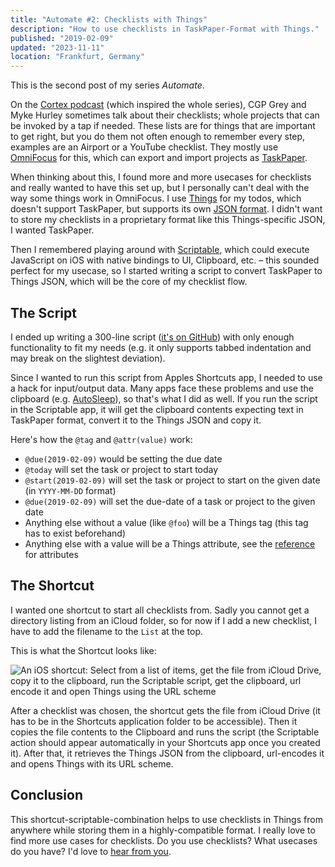 ```yaml
---
title: "Automate #2: Checklists with Things"
description: "How to use checklists in TaskPaper-Format with Things."
published: "2019-02-09"
updated: "2023-11-11"
location: "Frankfurt, Germany"
---
```


This is the second post of my series _Automate_.

On the [Cortex podcast](https://www.relay.fm/cortex) (which inspired the whole series), CGP Grey and Myke Hurley sometimes talk about their checklists; whole projects that can be invoked by a tap if needed. 
These lists are for things that are important to get right, but you do them not often enough to remember every step, examples are an Airport or a YouTube checklist. 
They mostly use [OmniFocus](https://www.omnigroup.com/omnifocus) for this, which can export and import projects as [TaskPaper](https://taskpaper.com/).

<!-- more -->

When thinking about this, I found more and more usecases for checklists and really wanted to have this set up, but I personally can't deal with the way some things work in OmniFocus. 
I use [Things](https://culturedcode.com/) for my todos, which doesn't support TaskPaper, but supports its own [JSON format](https://support.culturedcode.com/customer/en/portal/articles/2803573). 
I didn't want to store my checklists in a proprietary format like this Things-specific JSON, I wanted TaskPaper.

Then I remembered playing around with [Scriptable](https://scriptable.app/), which could execute JavaScript on iOS with native bindings to UI, Clipboard, etc. – this sounded perfect for my usecase, so I started writing a script to convert TaskPaper to Things JSON, which will be the core of my checklist flow.

## The Script

I ended up writing a 300-line script ([it's on GitHub](https://github.com/bahlo/scriptable-scripts/blob/master/TaskPaperToThings.js)) with only enough functionality to fit my needs (e.g. it only supports tabbed indentation and may break on the slightest deviation).

Since I wanted to run this script from Apples Shortcuts app, I needed to use a hack for input/output data. 
Many apps face these problems and use the clipboard (e.g. [AutoSleep](https://autosleep.tantsissa.com/shortcutsapp#TOC-How-do-I-use-AutoSleep-dictionaries-in-the-shortcuts-app-)), so that's what I did as well.
If you run the script in the Scriptable app, it will get the clipboard contents expecting text in TaskPaper format, convert it to the Things JSON and copy it.

Here's how the `@tag` and `@attr(value)` work:

* `@due(2019-02-09)` would be setting the due date
* `@today` will set the task or project to start today
* `@start(2019-02-09)` will set the task or project to start on the given date (in `YYYY-MM-DD` format)
* `@due(2019-02-09)` will set the due-date of a task or project to the given date
* Anything else without a value (like `@foo`) will be a Things tag (this tag has to exist beforehand)
* Anything else with a value will be a Things attribute, see the [reference](https://support.culturedcode.com/customer/en/portal/articles/2803573) for attributes

## The Shortcut

I wanted one shortcut to start all checklists from. Sadly you cannot get a directory listing from an iCloud folder, so for now if I add a new checklist, I have to add the filename to the `List` at the top.

This is what the Shortcut looks like:

![An iOS shortcut: Select from a list of items, get the file from iCloud Drive, copy it to the clipboard, run the Scriptable script, get the clipboard, url encode it and open Things using the URL scheme](/articles/automate-2-checklists-with-things/shortcut.png)

After a checklist was chosen, the shortcut gets the file from iCloud Drive (it has to be in the Shortcuts application folder to be accessible).
Then it copies the file contents to the Clipboard and runs the script (the Scriptable action should appear automatically in your Shortcuts app once you created it). After that, it retrieves the Things JSON from the clipboard, url-encodes it and opens Things with its URL scheme.

## Conclusion

This shortcut-scriptable-combination helps to use checklists in Things from anywhere while storing them in a highly-compatible format. I really love to find more use cases for checklists. Do you use checklists? What usecases do you have? I'd love to [hear from you](/contact).


